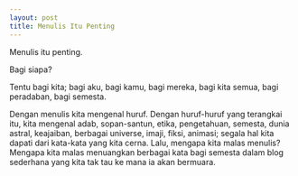 ```yaml
---
layout: post
title: Menulis Itu Penting
---
```


Menulis itu penting.

Bagi siapa?

Tentu bagi kita; bagi aku, bagi kamu, bagi mereka, bagi kita semua, bagi peradaban, bagi semesta.

Dengan menulis kita mengenal huruf. Dengan huruf-huruf yang terangkai itu, kita mengenal adab, sopan-santun, etika, pengetahuan, semesta, dunia astral, keajaiban, berbagai universe, imaji, fiksi, animasi; segala hal kita dapati dari kata-kata yang kita cerna. Lalu, mengapa kita malas menulis? Mengapa kita malas menuangkan berbagai kata bagi semesta dalam blog sederhana yang kita tak tau ke mana ia akan bermuara.
